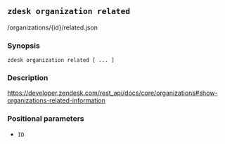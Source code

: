 ## `zdesk organization related`

/organizations/{id}/related.json

### Synopsis

    zdesk organization related [ ... ]

### Description

https://developer.zendesk.com/rest_api/docs/core/organizations#show-organizations-related-information

### Positional parameters

* `ID`

